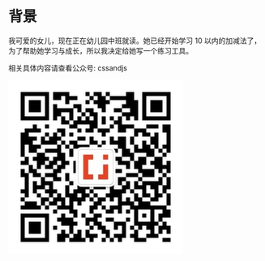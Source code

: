 # 背景

我可爱的女儿，现在正在幼儿园中班就读。她已经开始学习 10 以内的加减法了，为了帮助她学习与成长，所以我决定给她写一个练习工具。

相关具体内容请查看公众号: cssandjs

![image.jpg](https://github.com/tinlee/1000-project-demo/blob/main/qrcode.jpg)
